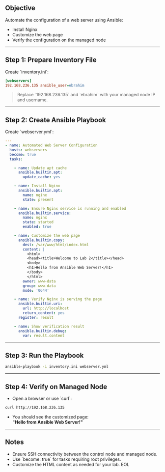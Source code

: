 ## Objective
Automate the configuration of a web server using Ansible:
- Install Nginx
- Customize the web page
- Verify the configuration on the managed node

---

## Step 1: Prepare Inventory File
Create \`inventory.ini\`:

```ini
[webservers]
192.168.236.135 ansible_user=ebrahim
```

> Replace \`192.168.236.135\` and \`ebrahim\` with your managed node IP and username.

---

## Step 2: Create Ansible Playbook
Create \`webserver.yml\`:

```yaml
---
- name: Automated Web Server Configuration
  hosts: webservers
  become: true
  tasks:

    - name: Update apt cache
      ansible.builtin.apt:
        update_cache: yes

    - name: Install Nginx
      ansible.builtin.apt:
        name: nginx
        state: present

    - name: Ensure Nginx service is running and enabled
      ansible.builtin.service:
        name: nginx
        state: started
        enabled: true

    - name: Customize the web page
      ansible.builtin.copy:
        dest: /var/www/html/index.html
        content: |
          <html>
          <head><title>Welcome to Lab 2</title></head>
          <body>
          <h1>Hello from Ansible Web Server!</h1>
          </body>
          </html>
        owner: www-data
        group: www-data
        mode: '0644'

    - name: Verify Nginx is serving the page
      ansible.builtin.uri:
        url: http://localhost
        return_content: yes
      register: result

    - name: Show verification result
      ansible.builtin.debug:
        var: result.content
```

---

## Step 3: Run the Playbook
```bash
ansible-playbook -i inventory.ini webserver.yml
```

---

## Step 4: Verify on Managed Node
- Open a browser or use \`curl\`:

```bash
curl http://192.168.236.135
```

- You should see the customized page:  
**"Hello from Ansible Web Server!"**

---

## Notes
- Ensure SSH connectivity between the control node and managed node.  
- Use \`become: true\` for tasks requiring root privileges.  
- Customize the HTML content as needed for your lab.
EOL
